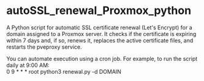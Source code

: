 # autoSSL_renewal_Proxmox_python
A Python script for automatic SSL certificate renewal (Let's Encrypt) for a domain assigned to a Proxmox server.
It checks if the certificate is expiring within 7 days and, if so, renews it, replaces the active certificate files, and restarts the pveproxy service. </br>
<p>You can automate execution using a cron job. For example, to run the script daily at 9:00 AM: </br>
0 9 * * * root python3 renewal.py -d DOMAIN </p>
